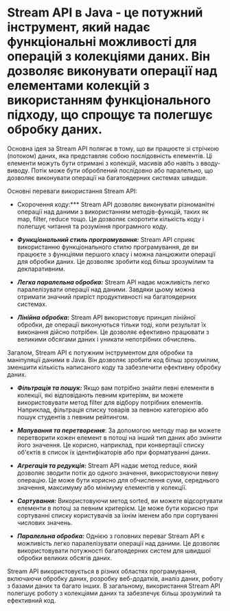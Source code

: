 # Stream API в Java - це потужний інструмент, який надає функціональні можливості для операцій з колекціями даних. Він дозволяє виконувати операції над елементами колекцій з використанням функціонального підходу, що спрощує та полегшує обробку даних.

Основна ідея за Stream API полягає в тому, що ви працюєте зі стрічкою (потоком) даних, яка представляє собою послідовність елементів. Ці елементи можуть бути отримані з колекцій, масивів або навіть з вводу-виводу. Потік може бути оброблений послідовно або паралельно, що дозволяє виконувати операції на багатоядерних системах швидше.

Основні переваги використання Stream API:

* Скорочення коду:*** Stream API дозволяє виконувати різноманітні операції над даними з використанням методів-функцій, таких як map, filter, reduce тощо. Це дозволяє скоротити кількість коду і полегшує читання та розуміння програмного коду.

* ***Функціональний стиль програмування:*** Stream API сприяє використанню функціонального стилю програмування, де ви працюєте з функціями першого класу і можна ланцюжити операції для обробки даних. Це дозволяє зробити код більш зрозумілим та декларативним.

* ***Легка паралельна обробка:*** Stream API надає можливість легко паралелізувати операції над даними. Завдяки цьому можна отримати значний приріст продуктивності на багатоядерних системах.

* ***Лінійна обробка:*** Stream API використовує принцип лінійної обробки, де операції виконуються тільки тоді, коли результат їх виконання дійсно потрібен. Це дозволяє ефективно працювати з великими обсягами даних і уникати непотрібних обчислень.

Загалом, Stream API є потужним інструментом для обробки та маніпуляції даними в Java. Він дозволяє зробити код більш зрозумілим, зменшити кількість написаного коду та забезпечити ефективну обробку даних.


* ***Фільтрація та пошук:*** Якщо вам потрібно знайти певні елементи в колекції, які відповідають певним критеріям, ви можете використовувати метод filter для відбору потрібних елементів. Наприклад, фільтрація списку товарів за певною категорією або пошук студентів з певним рейтингом.

* ***Мапування та перетворення***: За допомогою методу map ви можете перетворити кожен елемент в потоці на інший тип даних або змінити його значення. Це корисно, наприклад, при конвертації списку об'єктів в список їх ідентифікаторів або при форматуванні даних.

* ***Агрегація та редукція:*** Stream API надає метод reduce, який дозволяє зводити потік до одного значення, використовуючи певну операцію. Це може бути корисно для обчислення суми, середнього значення, максимуму або мінімуму елементів у колекції.

* ***Сортування:*** Використовуючи метод sorted, ви можете відсортувати елементи в потоці за певним критерієм. Це може бути корисно при сортуванні списку користувачів за їхнім іменем або при сортуванні числових значень.

* ***Паралельна обробка:*** Однією з головних переваг Stream API є можливість легко паралелізувати операції над даними. Це дозволяє використовувати потужності багатоядерних систем для швидшої обробки великих обсягів даних.

Stream API використовується в різних областях програмування, включаючи обробку даних, розробку веб-додатків, аналіз даних, роботу з базами даних та багато інших. В загальному, використання Stream API полегшує роботу з колекціями даних та забезпечує більш зрозумілий та ефективний код.
